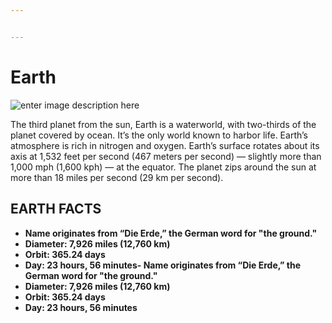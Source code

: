 ```yaml
---


---
```


<h1 id="earth">Earth</h1>
<p><img src="https://upload.wikimedia.org/wikipedia/commons/6/6f/Earth_Eastern_Hemisphere.jpg" alt="enter image description here"></p>
<p>The third planet from the sun, Earth is a waterworld, with two-thirds of the planet covered by ocean. It’s the only world known to harbor life. Earth’s atmosphere is rich in nitrogen and oxygen. Earth’s surface rotates about its axis at 1,532 feet per second (467 meters per second) — slightly more than 1,000 mph (1,600 kph) — at the equator. The planet zips around the sun at more than 18 miles per second (29 km per second).</p>
<h2 id="earth-facts">EARTH FACTS</h2>
<ul>
<li><strong>Name originates from “Die Erde,” the German word for "the ground."</strong></li>
<li><strong>Diameter: 7,926 miles (12,760 km)</strong></li>
<li><strong>Orbit: 365.24 days</strong></li>
<li><strong>Day: 23 hours, 56 minutes-   Name originates from “Die Erde,” the German word for "the ground."</strong></li>
<li><strong>Diameter: 7,926 miles (12,760 km)</strong></li>
<li><strong>Orbit: 365.24 days</strong></li>
<li><strong>Day: 23 hours, 56 minutes</strong></li>
</ul>

